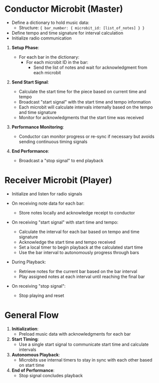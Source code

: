 # Conductor Microbit (Master)

- Define a dictionary to hold music data:
    - Structure: `{ bar_number: { microbit_id: [list_of_notes] } }`
- Define tempo and time signature for interval calculation
- Initialize radio communication

1. **Setup Phase**:
    - For each bar in the dictionary:
        - For each microbit ID in the bar:
            - Send the list of notes and wait for acknowledgment from each microbit

2. **Send Start Signal**:
    - Calculate the start time for the piece based on current time and tempo
    - Broadcast "start signal" with the start time and tempo information
    - Each microbit will calculate intervals internally based on the tempo and time signature
    - Monitor for acknowledgments that the start time was received

3. **Performance Monitoring**:
    - Conductor can monitor progress or re-sync if necessary but avoids sending continuous timing signals

4. **End Performance**:
    - Broadcast a "stop signal" to end playback

# Receiver Microbit (Player)

- Initialize and listen for radio signals
- On receiving note data for each bar:
    - Store notes locally and acknowledge receipt to conductor

- On receiving "start signal" with start time and tempo:
    - Calculate the interval for each bar based on tempo and time signature
    - Acknowledge the start time and tempo received
    - Set a local timer to begin playback at the calculated start time
    - Use the bar interval to autonomously progress through bars

- During Playback:
    - Retrieve notes for the current bar based on the bar interval
    - Play assigned notes at each interval until reaching the final bar

- On receiving "stop signal":
    - Stop playing and reset

# General Flow

1. **Initialization**:
    - Preload music data with acknowledgments for each bar
2. **Start Timing**:
    - Use a single start signal to communicate start time and calculate intervals
3. **Autonomous Playback**:
    - Microbits use internal timers to stay in sync with each other based on start time
4. **End of Performance**:
    - Stop signal concludes playback
